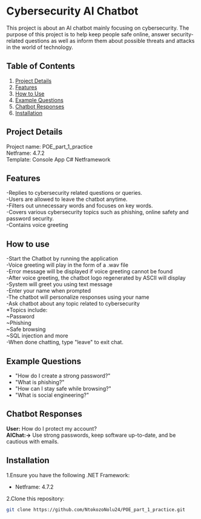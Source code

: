 # Cybersecurity AI Chatbot
This project is about an AI chatbot mainly focusing on cybersecurity. 
The purpose of this project is to help keep people safe online, 
answer security-related questions as well as inform them about possible threats and attacks in the world of technology.

## Table of Contents
1. [Project Details](project-details)
2. [Features](#features)
3. [How to Use](#how-to-use)
4. [Example Questions](#example-questions)
5. [Chatbot Responses](#chatbot-responses)
6. [Installation](#installation)

## Project Details
Project name: POE_part_1_practice   
Netframe: 4.7.2    
Template: Console App C# Netframework

## Features
-Replies to cybersecurity related questions or queries.  
-Users are allowed to leave the chatbot anytime.  
-Filters out unnecessary words and focuses on key words.  
-Covers various cybersecurity topics such as phishing, online safety and password security.   
-Contains voice greeting                                                                                                  

## How to use
-Start the Chatbot by running the application  
-Voice greeting will play in the form of a .wav file  
-Error message will be displayed if voice greeting cannot be found  
-After voice greeting, the chatbot logo regenerated by ASCII will display  
-System will greet you using text message  
-Enter your name when prompted   
-The chatbot will personalize responses using your name  
-Ask chatbot about any topic related to cybersecurity  
*Topics include:  
~Password  
~Phishing  
~Safe browsing  
~SQL injection and more  
-When done chatting, type "leave" to exit chat. 

## Example Questions
- "How do I create a strong password?"
- "What is phishing?"
- "How can I stay safe while browsing?"
- "What is social engineering?"

## Chatbot Responses
**User:** How do I protect my account?  
**AIChat:->** Use strong passwords, keep software up-to-date, and be cautious with emails.
  
## Installation 
1.Ensure you have the following .NET Framework:
- Netframe: 4.7.2

2.Clone this repository:
```bash
git clone https://github.com/NtokozoNolu24/POE_part_1_practice.git 
 ```



